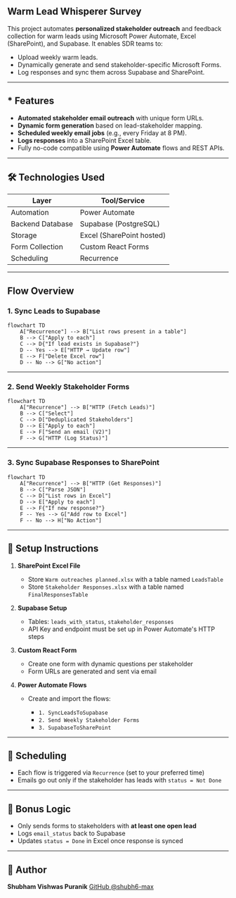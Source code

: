 ##  Warm Lead Whisperer Survey

This project automates **personalized stakeholder outreach** and feedback collection for warm leads using Microsoft Power Automate, Excel (SharePoint), and Supabase. It enables SDR teams to:

* Upload weekly warm leads.
* Dynamically generate and send stakeholder-specific Microsoft Forms.
* Log responses and sync them across Supabase and SharePoint.

---

## * Features

*  **Automated stakeholder email outreach** with unique form URLs.
*  **Dynamic form generation** based on lead-stakeholder mapping.
*  **Scheduled weekly email jobs** (e.g., every Friday at 8 PM).
*  **Logs responses** into a SharePoint Excel table.
*  Fully no-code compatible using **Power Automate** flows and REST APIs.

---

## 🛠️ Technologies Used

| Layer            | Tool/Service                |
| ---------------- | --------------------------- |
| Automation       | Power Automate              |
| Backend Database | Supabase (PostgreSQL)       |
| Storage          | Excel (SharePoint hosted)   |
| Form Collection  | Custom React Forms          |
| Scheduling       | Recurrence                  |

---

## Flow Overview

### 1. Sync Leads to Supabase

```mermaid
flowchart TD
    A["Recurrence"] --> B["List rows present in a table"]
    B --> C["Apply to each"]
    C --> D{"If lead exists in Supabase?"}
    D -- Yes --> E["HTTP → Update row"]
    E --> F["Delete Excel row"]
    D -- No --> G["No action"]
```

---

### 2. Send Weekly Stakeholder Forms

```mermaid
flowchart TD
    A["Recurrence"] --> B["HTTP (Fetch Leads)"]
    B --> C["Select"]
    C --> D["Deduplicated Stakeholders"]
    D --> E["Apply to each"]
    E --> F["Send an email (V2)"]
    F --> G["HTTP (Log Status)"]
```

---

### 3. Sync Supabase Responses to SharePoint

```mermaid
flowchart TD
    A["Recurrence"] --> B["HTTP (Get Responses)"]
    B --> C["Parse JSON"]
    C --> D["List rows in Excel"]
    D --> E["Apply to each"]
    E --> F{"If new response?"}
    F -- Yes --> G["Add row to Excel"]
    F -- No --> H["No Action"]
```

---

## 🧪 Setup Instructions

1. **SharePoint Excel File**

   * Store `Warm outreaches planned.xlsx` with a table named `LeadsTable`
   * Store `Stakeholder Responses.xlsx` with a table named `FinalResponsesTable`

2. **Supabase Setup**

   * Tables: `leads_with_status`, `stakeholder_responses`
   * API Key and endpoint must be set up in Power Automate's HTTP steps

3. **Custom React Form**

   * Create one form with dynamic questions per stakeholder
   * Form URLs are generated and sent via email

4. **Power Automate Flows**

   * Create and import the flows:

     * `1. SyncLeadsToSupabase`
     * `2. Send Weekly Stakeholder Forms`
     * `3. SupabaseToSharePoint`

---

## 📅 Scheduling

* Each flow is triggered via `Recurrence` (set to your preferred time)
* Emails go out only if the stakeholder has leads with `status = Not Done`

---

## 🧠 Bonus Logic

* Only sends forms to stakeholders with **at least one open lead**
* Logs `email_status` back to Supabase
* Updates `status = Done` in Excel once response is synced

---

## 👤 Author

**Shubham Vishwas Puranik**
[GitHub @shubh6-max](https://github.com/shubh6-max)
